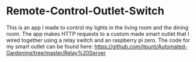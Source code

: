 # Remote-Control-Outlet-Switch
This is an app I made to control my lights in the living room and the dining room. The app makes HTTP requests to a custom made smart outlet that I wired together using a relay switch and an raspberry pi zero. The code for my smart outlet can be found here: https://github.com/jtpunt/Automated-Gardening/tree/master/Relay%20Server
